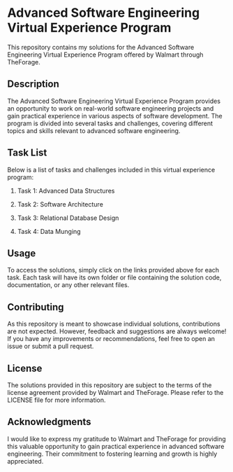 # Advanced Software Engineering Virtual Experience Program

This repository contains my solutions for the Advanced Software Engineering Virtual Experience Program offered by Walmart through TheForage.

## Description

The Advanced Software Engineering Virtual Experience Program provides an opportunity to work on real-world software engineering projects and gain practical experience in various aspects of software development. The program is divided into several tasks and challenges, covering different topics and skills relevant to advanced software engineering.

## Task List

Below is a list of tasks and challenges included in this virtual experience program:

1. Task 1: Advanced Data Structures

2. Task 2: Software Architecture

3. Task 3: Relational Database Design

4. Task 4: Data Munging

## Usage

To access the solutions, simply click on the links provided above for each task. Each task will have its own folder or file containing the solution code, documentation, or any other relevant files.

## Contributing

As this repository is meant to showcase individual solutions, contributions are not expected. However, feedback and suggestions are always welcome! If you have any improvements or recommendations, feel free to open an issue or submit a pull request.

## License

The solutions provided in this repository are subject to the terms of the license agreement provided by Walmart and TheForage. Please refer to the LICENSE file for more information.

## Acknowledgments

I would like to express my gratitude to Walmart and TheForage for providing this valuable opportunity to gain practical experience in advanced software engineering. Their commitment to fostering learning and growth is highly appreciated.
